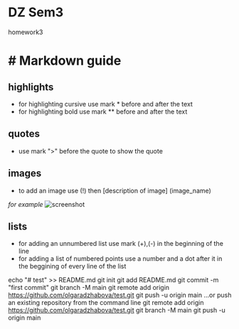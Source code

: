 # DZ Sem3
homework3
# # Markdown guide
## highlights
+ for highlighting cursive use mark * before and after the text
+ for highlighting bold use mark ** before and after the text
## quotes
 + use mark ">" before the quote to show the quote
## images
+ to add an image use (!) then [description of image] (image_name)

*for example* 
![screenshot](2801.png)


## lists
+ for adding an unnumbered list use mark (+),(-) in the beginning of the line
+ for adding a list of numbered points use a number and a dot after it in the beggining of every line of the list

echo "# test" >> README.md
git init
git add README.md
git commit -m "first commit"
git branch -M main
git remote add origin https://github.com/olgaradzhabova/test.git
git push -u origin main
…or push an existing repository from the command line
git remote add origin https://github.com/olgaradzhabova/test.git
git branch -M main
git push -u origin main

